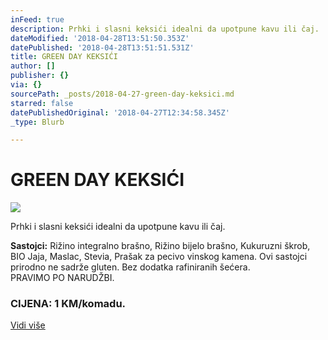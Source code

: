 ```yaml
---
inFeed: true
description: Prhki i slasni keksići idealni da upotpune kavu ili čaj.
dateModified: '2018-04-28T13:51:50.353Z'
datePublished: '2018-04-28T13:51:51.531Z'
title: GREEN DAY KEKSIĆI
author: []
publisher: {}
via: {}
sourcePath: _posts/2018-04-27-green-day-keksici.md
starred: false
datePublishedOriginal: '2018-04-27T12:34:58.345Z'
_type: Blurb

---
```

# GREEN DAY KEKSIĆI
![](https://the-grid-user-content.s3-us-west-2.amazonaws.com/413ff73c-1a91-46db-867f-760b3b6c8768.jpg)

Prhki i slasni keksići idealni da upotpune kavu ili čaj.

**Sastojci:** Rižino integralno brašno, Rižino bijelo brašno, Kukuruzni škrob, BIO Jaja, Maslac, Stevia, Prašak za pecivo vinskog kamena. Ovi sastojci prirodno ne sadrže gluten. Bez dodatka rafiniranih šećera.  
PRAVIMO PO NARUDŽBI.

### CIJENA: 1 KM/komadu.
[Vidi više][0]

[0]: https://www.facebook.com/greenday.kolaci.peciva/posts/238119410262127